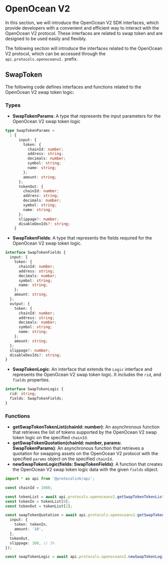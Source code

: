 # OpenOcean V2

In this section, we will introduce the OpenOcean V2 SDK interfaces, which provide developers with a convenient and efficient way to interact with the OpenOcean V2 protocol. These interfaces are related to swap token and are designed to be used easily and flexibly.

The following section will introduce the interfaces related to the OpenOcean V2 protocol, which can be accessed through the `api.protocols.openoceanv2.` prefix.

## SwapToken

The following code defines interfaces and functions related to the OpenOcean V2 swap token logic:

### Types

* **SwapTokenParams**: A type that represents the input parameters for the OpenOcean V2 swap token logic

```typescript
type SwapTokenParams =
  | {
      input: {
        token: {
          chainId: number;
          address: string;
          decimals: number;
          symbol: string;
          name: string;
        };
        amount: string;
      };
      tokenOut: {
        chainId: number;
        address: string;
        decimals: number;
        symbol: string;
        name: string;
      };
      slippage?: number;
      disableDexIds?: string;
    }
```

* **SwapTokenFields**: A type that represents the fields required for the OpenOcean V2 swap token logic.

```typescript
interface SwapTokenFields {
  input: {
    token: {
      chainId: number;
      address: string;
      decimals: number;
      symbol: string;
      name: string;
    };
    amount: string;
  };
  output: {
    token: {
      chainId: number;
      address: string;
      decimals: number;
      symbol: string;
      name: string;
    };
    amount: string;
  };
  slippage?: number;
  disableDexIds?: string;
}
```

* **SwapTokenLogic**: An interface that extends the `Logic` interface and represents the OpenOcean V2 swap token logic. It includes the `rid`, and `fields` properties.

```typescript
interface SwapTokenLogic {
  rid: string;
  fields: SwapTokenFields;
}
```

### Functions

* **getSwapTokenTokenList(chainId: number)**: An asynchronous function that retrieves the list of tokens supported by the OpenOcean V2 swap token logic on the specified `chainId`.
* **getSwapTokenQuotation(chainId: number, params: SwapTokenParams)**: An asynchronous function that retrieves a quotation for swapping assets on the OpenOcean V2 protocol with the specified `params` object on the specified `chainId`.
* **newSwapTokenLogic(fields: SwapTokenFields)**: A function that creates the OpenOcean V2 swap token logic data with the given `fields` object.

```typescript
import * as api from '@protocolink/api';

const chainId = 1088;

const tokenList = await api.protocols.openoceanv2.getSwapTokenTokenList(chainId);
const tokenIn = tokenList[0];
const tokenOut = tokenList[2];

const swapTokenQuotation = await api.protocols.openoceanv2.getSwapTokenQuotation(chainId, {
  input: {
    token: tokenIn,
    amount: '10',
  },
  tokenOut,
  slippage: 100, // 1%
});

const swapTokenLogic = await api.protocols.openoceanv2.newSwapTokenLogic(swapTokenQuotation);
```
